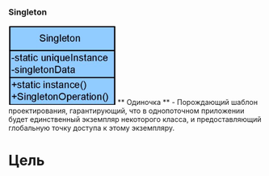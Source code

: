 ### Singleton
![Image alt](https://github.com/sergeybushuev/Singleton/raw/master/UML.png)
** Одиночка ** - Порождающий шаблон проектирования, гарантирующий, что в однопоточном приложении будет единственный экземпляр некоторого класса, и предоставляющий глобальную точку доступа к этому экземпляру.
# Цель
